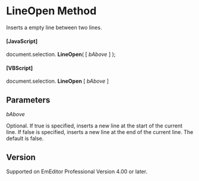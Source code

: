 # LineOpen Method

Inserts a empty line between two lines.

#### \[JavaScript\]

document.selection. **LineOpen**( \[ _bAbove_ \] );

#### \[VBScript\]

document.selection. **LineOpen** \[ _bAbove_ \]

## Parameters

_bAbove_

Optional. If true is specified, inserts a new line at the start of the
current line. If false is specified, inserts a new line at the end of the current
line. The default is false.

## Version

Supported on EmEditor Professional Version 4.00 or later.